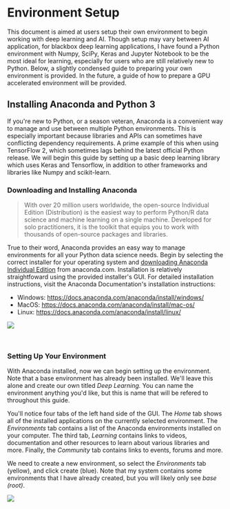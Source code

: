 # Environment Setup

This document is aimed at users setup their own environment to begin working with deep learning and AI. Though setup may vary between AI application, for blackbox deep learning applications, I have found a Python environment with Numpy, SciPy, Keras and Jupyter Notebook to be the most ideal for learning, especially for users who are still relatively new to Python. Below, a slightly condensed guide to preparing your own environment is provided. In the future, a guide of how to prepare a GPU accelerated environment will be provided.

## Installing Anaconda and Python 3

If you're new to Python, or a season veteran, Anaconda is a convenient way to manage and use between multiple Python environments. This is especially important because libraries and APIs can sometimes have conflicting dependency requirements. A prime example of this when using TensorFlow 2, which sometimes lags behind the latest official Python release. We will begin this guide by setting up a basic deep learning library which uses Keras and Tensorflow, in addition to other frameworks and libraries like Numpy and scikit-learn.

### Downloading and Installing Anaconda

> With over 20 million users worldwide, the open-source Individual Edition (Distribution) is the easiest way to perform Python/R data science and  machine learning on a single machine. Developed for solo practitioners,  it is the toolkit that equips you to work with thousands of open-source  packages and libraries.

True to their word, Anaconda provides an easy way to manage environments for all your Python data science needs. Begin by selecting the correct installer for your operating system and [downloading Anaconda Individual Edition](https://www.anaconda.com/products/individual) from anaconda.com. Installation is relatively straightfoward using the provided installer's GUI. For detailed installation instructions, visit the Anaconda Documentation's installation instructions:

- Windows: https://docs.anaconda.com/anaconda/install/windows/
- MacOS: https://docs.anaconda.com/anaconda/install/mac-os/
- Linux: https://docs.anaconda.com/anaconda/install/linux/

![](https://raw.githubusercontent.com/SBriguglio/DLTMIS/main/Images/Screenshot%202020-11-26%20185758.png?token=ANH3756UCKW7O2P34UXM35K7YBA3E)

<br />

### Setting Up Your Environment

With Anaconda installed, now we can begin setting up the environment. Note that a base environment has already been installed. We'll leave this alone and create our own titled *Deep Learning.* You can name the environment anything you'd like, but this is name that will be refered to throughout this guide. 

You'll notice four tabs of the left hand side of the GUI. The *Home* tab shows all of the installed applications on the currently selected environment. The *Environments* tab contains a list of the Anaconda environments installed on your computer. The third tab, *Learning* contains links to videos, documentation and other resources to learn about various libraries and more. Finally, the *Community* tab contains links to events, forums and more. 

We need to create a new environment, so select the *Environments* tab (yellow), and click create (blue). Note that my system contains some environments that I have already created, but you will likely only see *base (root)*.

![](https://raw.githubusercontent.com/SBriguglio/DLTMIS/main/Images/Screenshot%202020-11-26%20191401.png?token=ANH3754EWJEGO7H63HIQVYK7YBCWI)



